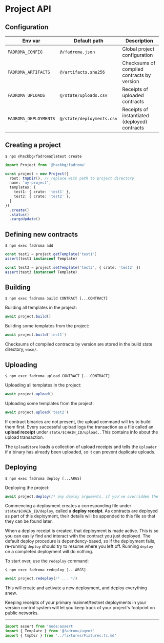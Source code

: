 # Project API

## Configuration

|Env var|Default path|Description|
|-|-|-|
|`FADROMA_CONFIG`     |`@/fadroma.json`          |Global project configuration|
|`FADROMA_ARTIFACTS`  |`@/artifacts.sha256`      |Checksums of compiled contracts by version|
|`FADROMA_UPLOADS`    |`@/state/uploads.csv`     |Receipts of uploaded contracts|
|`FADROMA_DEPLOYMENTS`|`@/state/deployments.csv` |Receipts of instantiated (deployed) contracts|

## Creating a project

```shell
$ npx @hackbg/fadroma@latest create
```

```typescript
import Project from '@hackbg/fadroma'

const project = new Project({
  root: tmpDir(), // replace with path to project directory
  name: 'my-project',
  templates: {
    test1: { crate: 'test1' },
    test2: { crate: 'test2' },
  }
})
  .create()
  .status()
  .cargoUpdate()
```

## Defining new contracts

```shell
$ npm exec fadroma add
```

```typescript
const test1 = project.getTemplate('test1')
assert(test1 instanceof Template)

const test3 = project.setTemplate('test3', { crate: 'test2' })
assert(test3 instanceof Template)
```

## Building

```shell
$ npm exec fadroma build CONTRACT [...CONTRACT]
```

Building all templates in the project:

```typescript
await project.build()
```

Building some templates from the project:

```typescript
await project.build('test1')
```

Checksums of compiled contracts by version are stored in the build state
directory, `wasm/`.

## Uploading

```shell
$ npm exec fadroma upload CONTRACT [...CONTRACT]
```

Uploading all templates in the project:

```typescript
await project.upload()
```

Uploading some templates from the project:

```typescript
await project.upload('test2')
```

If contract binaries are not present, the upload command will try to build them first.
Every successful upload logs the transaction as a file called an **upload receipt** under
`state/$CHAIN_ID/upload.`. This contains info about the upload transaction.

The `UploadStore` loads a collection of upload receipts and tells the `Uploader` if a
binary has already been uploaded, so it can prevent duplicate uploads.

## Deploying

```shell
$ npm exec fadroma deploy [...ARGS]
```

Deploying the project:

```typescript
await project.deploy(/* any deploy arguments, if you've overridden the deploy procedure */)
```

Commencing a deployment creates a corresponding file under `state/$CHAIN_ID/deploy`, called
a **deploy receipt**. As contracts are deployed as part of this deployment, their details
will be appended to this file so that they can be found later.

When a deploy receipt is created, that deployment is made active. This is so you can easily
find and interact with the contract you just deployed. The default deploy procedure is
dependency-based, so if the deployment fails, re-running `deploy` should try to resume
where you left off. Running `deploy` on a completed deployment will do nothing.

To start over, use the `redeploy` command:

```shell
$ npm exec fadroma redeploy [...ARGS]
```

```typescript
await project.redeploy(/* ... */)
```

This will create and activate a new deployment, and deploy everything anew.

Keeping receipts of your primary mainnet/testnet deployments in your version control system
will let you keep track of your project's footprint on public networks.

---

```typescript
import assert from 'node:assert'
import { Template } from '@fadroma/agent'
import { tmpDir } from '../fixtures/Fixtures.ts.md'
```
